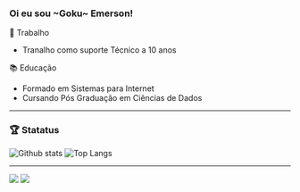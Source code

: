 ### Oi eu sou ~Goku~ Emerson!

🥅 Trabalho
* Tranalho como suporte Técnico a 10 anos

📚 Educação
* Formado em Sistemas para Internet
* Cursando Pós Graduação em Ciências de Dados
__________________________________________________________________________________________________________________________

### :trophy: Statatus
![Github stats](https://github-readme-stats.vercel.app/api?username=emersonnobrega&hide=issues&theme=tokyonight&show_icons=true&hide_border=false&count_private=true&include_all_commits=true&line_height=24.5)
![Top Langs](https://github-readme-stats.vercel.app/api/top-langs/?username=emersonnobrega&layout=compact&theme=tokyonight&langs_count=10)
__________________________________________________________________________________________________________________________
<div> 
  <a href = "mailto:emersonnobrega10@gmail.com"><img src="https://img.shields.io/badge/-Gmail-%23333?style=for-the-badge&logo=gmail&logoColor=white" target="_blank"></a>
  <a href="https://www.linkedin.com/in/emerson-n%C3%B3brega-de-oliveira-81006167/?originalSubdomain=br" target="_blank"><img src="https://img.shields.io/badge/-LinkedIn-%230077B5?style=for-the-badge&logo=linkedin&logoColor=white" target="_blank"></a>  
</div>
